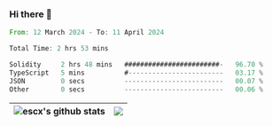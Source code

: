 ### Hi there 👋

<!--START_SECTION:waka-->

```rust
From: 12 March 2024 - To: 11 April 2024

Total Time: 2 hrs 53 mins

Solidity     2 hrs 48 mins   ########################-   96.70 %
TypeScript   5 mins          #------------------------   03.17 %
JSON         0 secs          -------------------------   00.07 %
Other        0 secs          -------------------------   00.06 %
```

<!--END_SECTION:waka-->

| <img align="center" src="https://github-readme-stats.vercel.app/api/?username=escX" alt="escx's github stats" /> | <img align="center" src="https://github-readme-stats.vercel.app/api/top-langs/?username=escX&layout=compact&theme=buefy&hide_border=true" /> |
| ------------- | ------------- |
